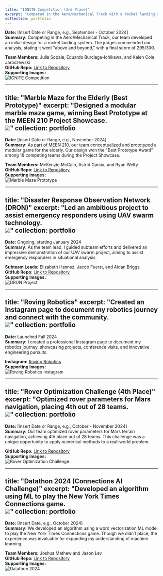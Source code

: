 ```yaml
---
title: "IGNITE Competition (3rd Place)"
excerpt: "Competed in the Aero/Mechanical Track with a rocket landing system design, earning near-perfect scores.<br/><img src='/images/ignite_competition.png'>"
collection: portfolio
---
```


**Date:** [Insert Date or Range, e.g., September - October 2024]  
**Summary:** Competing in the Aero/Mechanical Track, our team developed an initial design for a rocket landing system. The judges commended our analysis, stating it went "above and beyond," with a final score of 295/300.  

**Team Members:** Julia Sopala, Eduardo Burciaga-Ichikawa, and Kalen Cole Jaroszewski  
**GitHub Repo:** [Link to Repository](#)  
**Supporting Images:**  
<img src="/images/ignite_competition.png" alt="IGNITE Competition" style="max-width: 100%;">

---
title: "Marble Maze for the Elderly (Best Prototype)"
excerpt: "Designed a modular marble maze game, winning Best Prototype at the MEEN 210 Project Showcase.<br/><img src='/images/marble_maze.png'>"
collection: portfolio
---

**Date:** [Insert Date or Range, e.g., November 2024]  
**Summary:** As part of MEEN 210, our team conceptualized and prototyped a modular game for the elderly. Our design won the "Best Prototype Award" among 18 competing teams during the Project Showcase.  

**Team Members:** McKenzie McCain, Astrid Garcia, and Ryan Welty  
**GitHub Repo:** [Link to Repository](#)  
**Supporting Images:**  
<img src="/images/marble_maze.png" alt="Marble Maze Prototype" style="max-width: 100%;">

---
title: "Disaster Response Observation Network (DRON)"
excerpt: "Led an ambitious project to assist emergency responders using UAV swarm technology.<br/><img src='/images/dron_project.png'>"
collection: portfolio
---

**Date:** Ongoing, starting January 2024  
**Summary:** As the team lead, I guided subteam efforts and delivered an impressive demonstration of our UAV swarm project, aiming to assist emergency responders in situational analysis.  

**Subteam Leads:** Elizabeth Hannsz, Jacob Fuerst, and Aidan Briggs  
**GitHub Repo:** [Link to Repository](#)  
**Supporting Images:**  
<img src="/images/dron_project.png" alt="DRON Project" style="max-width: 100%;">

---
title: "Roving Robotics"
excerpt: "Created an Instagram page to document my robotics journey and connect with the community.<br/><img src='/images/roving_robotics.png'>"
collection: portfolio
---

**Date:** Launched Fall 2024  
**Summary:** I created a professional Instagram page to document my robotics journey, showcasing projects, conference visits, and innovative engineering pursuits.  

**Instagram:** [Roving Robotics](https://www.instagram.com/rovingrobotics)  
**Supporting Images:**  
<img src="/images/roving_robotics.png" alt="Roving Robotics Instagram" style="max-width: 100%;">

---
title: "Rover Optimization Challenge (4th Place)"
excerpt: "Optimized rover parameters for Mars navigation, placing 4th out of 28 teams.<br/><img src='/images/rover_optimization.png'>"
collection: portfolio
---

**Date:** [Insert Date or Range, e.g., October - November 2024]  
**Summary:** Our team optimized rover parameters for Mars terrain navigation, achieving 4th place out of 28 teams. This challenge was a unique opportunity to apply numerical methods to a real-world problem.  

**GitHub Repo:** [Link to Repository](#)  
**Supporting Images:**  
<img src="/images/rover_optimization.png" alt="Rover Optimization Challenge" style="max-width: 100%;">

---
title: "Datathon 2024 (Connections AI Challenge)"
excerpt: "Developed an algorithm using ML to play the New York Times Connections game.<br/><img src='/images/datathon_2024.png'>"
collection: portfolio
---

**Date:** [Insert Date, e.g., October 2024]  
**Summary:** We developed an algorithm using a word vectorization ML model to play the New York Times Connections game. Though we didn’t place, the experience was invaluable for expanding my understanding of machine learning.  

**Team Members:** Joshua Mathew and Jason Lev  
**GitHub Repo:** [Link to Repository](#)  
**Supporting Images:**  
<img src="/images/datathon_2024.png" alt="Datathon 2024" style="max-width: 100%;">


